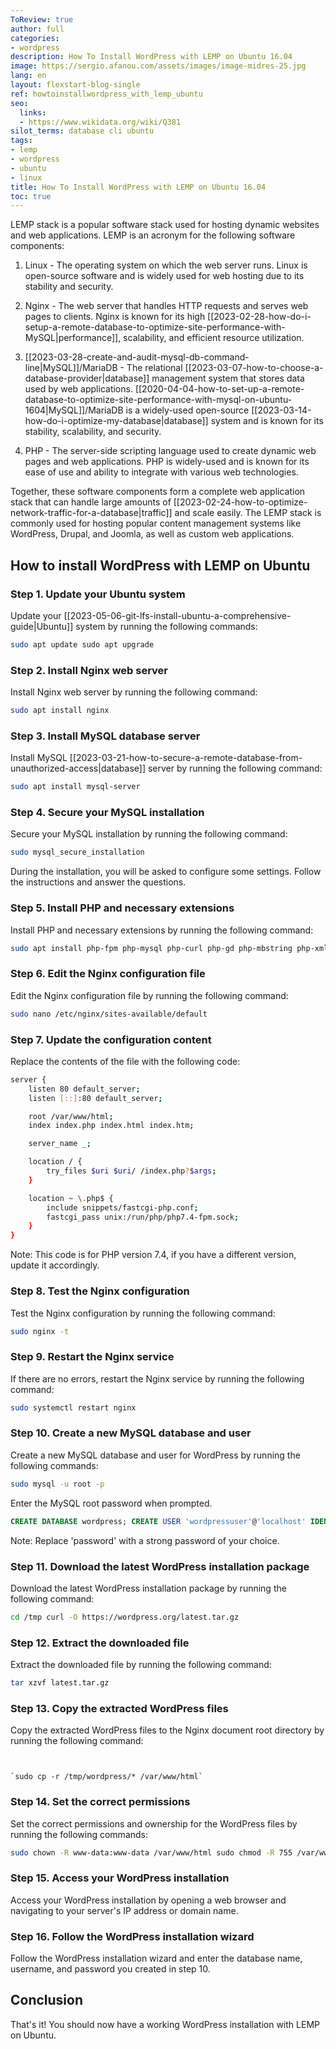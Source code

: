 ```yaml
---
ToReview: true
author: full
categories:
- wordpress
description: How To Install WordPress with LEMP on Ubuntu 16.04
image: https://sergio.afanou.com/assets/images/image-midres-25.jpg
lang: en
layout: flexstart-blog-single
ref: howtoinstallwordpress_with_lemp_ubuntu
seo:
  links:
  - https://www.wikidata.org/wiki/Q381
silot_terms: database cli ubuntu
tags:
- lemp
- wordpress
- ubuntu
- linux
title: How To Install WordPress with LEMP on Ubuntu 16.04
toc: true
---
```


LEMP stack is a popular software stack used for hosting dynamic websites and web applications. LEMP is an acronym for the following software components:

1.  Linux - The operating system on which the web server runs. Linux is open-source software and is widely used for web hosting due to its stability and security.
    
2.  Nginx - The web server that handles HTTP requests and serves web pages to clients. Nginx is known for its high [[2023-02-28-how-do-i-setup-a-remote-database-to-optimize-site-performance-with-MySQL|performance]], scalability, and efficient resource utilization.
    
3.  [[2023-03-28-create-and-audit-mysql-db-command-line|MySQL]]/MariaDB - The relational [[2023-03-07-how-to-choose-a-database-provider|database]] management system that stores data used by web applications. [[2020-04-04-how-to-set-up-a-remote-database-to-optimize-site-performance-with-mysql-on-ubuntu-1604|MySQL]]/MariaDB is a widely-used open-source [[2023-03-14-how-do-i-optimize-my-database|database]] system and is known for its stability, scalability, and security.
    
4.  PHP - The server-side scripting language used to create dynamic web pages and web applications. PHP is widely-used and is known for its ease of use and ability to integrate with various web technologies.
    

Together, these software components form a complete web application stack that can handle large amounts of [[2023-02-24-how-to-optimize-network-traffic-for-a-database|traffic]] and scale easily. The LEMP stack is commonly used for hosting popular content management systems like WordPress, Drupal, and Joomla, as well as custom web applications.

## How to install WordPress with LEMP on Ubuntu

### Step 1.  Update your Ubuntu system 

Update your [[2023-05-06-git-lfs-install-ubuntu-a-comprehensive-guide|Ubuntu]] system by running the following commands:

```bash
sudo apt update sudo apt upgrade
```

### Step 2.  Install Nginx web server 

Install Nginx web server by running the following command:

```bash
sudo apt install nginx
```

### Step 3.  Install MySQL database server 

Install MySQL [[2023-03-21-how-to-secure-a-remote-database-from-unauthorized-access|database]] server by running the following command:

```bash
sudo apt install mysql-server
```

### Step 4.  Secure your MySQL installation 

Secure your MySQL installation by running the following command:

```bash
sudo mysql_secure_installation
```

During the installation, you will be asked to configure some settings. Follow the instructions and answer the questions.

### Step 5.  Install PHP and necessary extensions

Install PHP and necessary extensions by running the following command:

```bash
sudo apt install php-fpm php-mysql php-curl php-gd php-mbstring php-xml php-xmlrpc
```

### Step 6.  Edit the Nginx configuration file 

Edit the Nginx configuration file by running the following command:

```bash
sudo nano /etc/nginx/sites-available/default
```

### Step 7.  Update the configuration content

Replace the contents of the file with the following code:

```bash
server {
    listen 80 default_server;
    listen [::]:80 default_server;

    root /var/www/html;
    index index.php index.html index.htm;

    server_name _;

    location / {
        try_files $uri $uri/ /index.php?$args;
    }

    location ~ \.php$ {
        include snippets/fastcgi-php.conf;
        fastcgi_pass unix:/run/php/php7.4-fpm.sock;
    }
}

```

Note: This code is for PHP version 7.4, if you have a different version, update it accordingly.

### Step 8.  Test the Nginx configuration 

Test the Nginx configuration by running the following command:

```bash
sudo nginx -t
```

### Step 9.  Restart the Nginx service


If there are no errors, restart the Nginx service by running the following command:

```bash
sudo systemctl restart nginx
```

### Step 10.  Create a new MySQL database and user 


Create a new MySQL database and user for WordPress by running the following commands:

```bash
sudo mysql -u root -p
```

Enter the MySQL root password when prompted.

```sql
CREATE DATABASE wordpress; CREATE USER 'wordpressuser'@'localhost' IDENTIFIED BY 'password'; GRANT ALL PRIVILEGES ON wordpress.* TO 'wordpressuser'@'localhost'; FLUSH PRIVILEGES; EXIT;
```

Note: Replace 'password' with a strong password of your choice.

### Step 11.  Download the latest WordPress installation package

Download the latest WordPress installation package by running the following command:

```bash
cd /tmp curl -O https://wordpress.org/latest.tar.gz
```

### Step 12.  Extract the downloaded file

Extract the downloaded file by running the following command:

```bash
tar xzvf latest.tar.gz
```

### Step 13.  Copy the extracted WordPress files


Copy the extracted WordPress files to the Nginx document root directory by running the following command:

```


`sudo cp -r /tmp/wordpress/* /var/www/html`
```

### Step 14.  Set the correct permissions

Set the correct permissions and ownership for the WordPress files by running the following commands:

```bash
sudo chown -R www-data:www-data /var/www/html sudo chmod -R 755 /var/www/html
```

### Step 15.  Access your WordPress installation 

Access your WordPress installation by opening a web browser and navigating to your server's IP address or domain name.



### Step 16.  Follow the WordPress installation wizard

Follow the WordPress installation wizard and enter the database name, username, and password you created in step 10.

## Conclusion

That's it! You should now have a working WordPress installation with LEMP on Ubuntu.